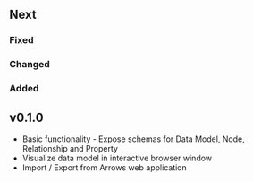 ## Next

### Fixed

### Changed

### Added


## v0.1.0

* Basic functionality - Expose schemas for Data Model, Node, Relationship and Property
* Visualize data model in interactive browser window   
* Import / Export from Arrows web application